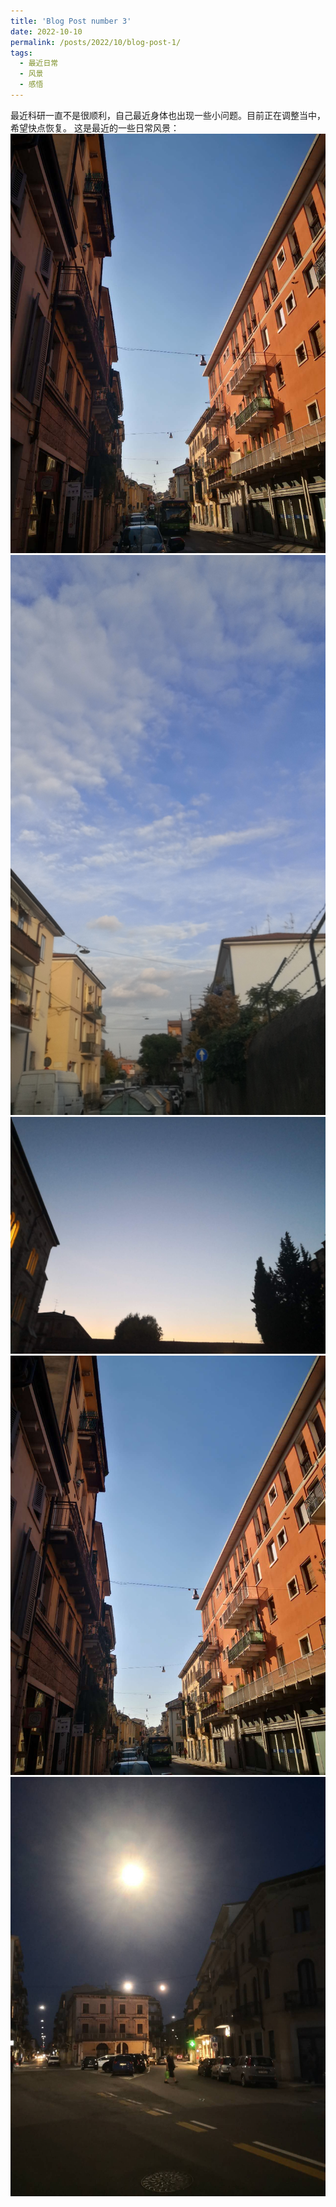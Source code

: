 ```yaml
---
title: 'Blog Post number 3'
date: 2022-10-10
permalink: /posts/2022/10/blog-post-1/
tags:
  - 最近日常
  - 风景
  - 感悟
---
```


最近科研一直不是很顺利，自己最近身体也出现一些小问题。目前正在调整当中，希望快点恢复。 
这是最近的一些日常风景：  
![这是图片1](/images/post1.jpg "1")  
![这是图片2](/images/post2.jpg "2")
![这是图片3](/images/post3.jpg "3")
![这是图片4](/images/post4.jpg "4")
![这是图片5](/images/post5.jpg "5")

